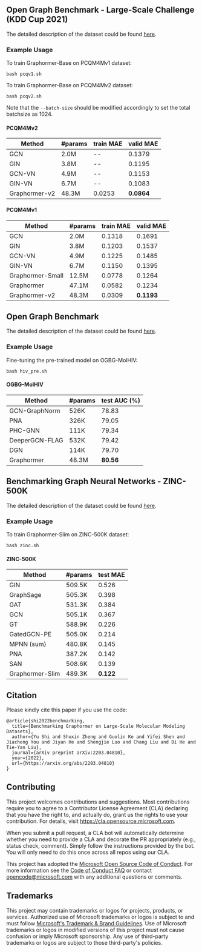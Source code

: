 ## Open Graph Benchmark - Large-Scale Challenge (KDD Cup 2021)

The detailed description of the dataset could be found [here](https://ogb.stanford.edu/kddcup2021/).

### Example Usage
To train Graphormer-Base on PCQM4Mv1 dataset:

```bash pcqv1.sh```

To train Graphormer-Base on PCQM4Mv2 dataset:

```bash pcqv2.sh```


Note that the ```--batch-size``` should be modified accordingly to set the total batchsize as 1024.

#### PCQM4Mv2
Method        | #params | train MAE | valid MAE |
--------------|---------|-----------|-----------|
GCN          | 2.0M    | --    | 0.1379    |
GIN          | 3.8M    | --    | 0.1195    |
GCN-VN          | 4.9M    | --    | 0.1153    |
GIN-VN          | 6.7M    | --    | 0.1083    |
Graphormer-v2   | 48.3M   | 0.0253    | **0.0864**    |

#### PCQM4Mv1
Method        | #params | train MAE | valid MAE |
--------------|---------|-----------|-----------|
GCN          | 2.0M    | 0.1318    | 0.1691    |
GIN          | 3.8M    | 0.1203    | 0.1537    |
GCN-VN          | 4.9M    | 0.1225    | 0.1485    |
GIN-VN          | 6.7M    | 0.1150    | 0.1395    |
Graphormer-Small| 12.5M   | 0.0778    | 0.1264    |
Graphormer   | 47.1M   | 0.0582    | 0.1234    |
Graphormer-v2   | 48.3M   | 0.0309    | **0.1193**    |

## Open Graph Benchmark

The detailed description of the dataset could be found [here](https://ogb.stanford.edu/).

### Example Usage

Fine-tuning the pre-trained model on OGBG-MolHIV:

```
bash hiv_pre.sh
```

#### OGBG-MolHIV
Method        | #params | test AUC (%)|
--------------|---------|------------|
GCN-GraphNorm          | 526K    | 78.83      |
PNA          | 326K    | 79.05      |
PHC-GNN          | 111K    | 79.34      |
DeeperGCN-FLAG          | 532K    | 79.42      |
DGN          | 114K    | 79.70      |
Graphormer   | 48.3M   | **80.56**      |

## Benchmarking Graph Neural Networks - ZINC-500K


The detailed description of the dataset could be found [here](https://github.com/graphdeeplearning/benchmarking-gnns).

### Example Usage

To train Graphormer-Slim on ZINC-500K dataset:

```bash zinc.sh```

#### ZINC-500K
Method        | #params | test MAE   |
--------------|---------|------------|
GIN          | 509.5K  | 0.526     |
GraphSage          | 505.3K  | 0.398      |
GAT          | 531.3K  | 0.384      |
GCN          | 505.1K  | 0.367      |
GT          | 588.9K  | 0.226      |
GatedGCN-PE          | 505.0K  | 0.214      |
MPNN (sum)          | 480.8K  | 0.145      |
PNA          | 387.2K  | 0.142      |
SAN          | 508.6K  | 0.139      |
Graphormer-Slim   | 489.3K  | **0.122**      |



## Citation
Please kindly cite this paper if you use the code:
```
@article{shi2022benchmarking,
  title={Benchmarking Graphormer on Large-Scale Molecular Modeling Datasets},
  author={Yu Shi and Shuxin Zheng and Guolin Ke and Yifei Shen and Jiacheng You and Jiyan He and Shengjie Luo and Chang Liu and Di He and Tie-Yan Liu},
  journal={arXiv preprint arXiv:2203.04810},
  year={2022},
  url={https://arxiv.org/abs/2203.04810}
}
```


## Contributing

This project welcomes contributions and suggestions.  Most contributions require you to agree to a
Contributor License Agreement (CLA) declaring that you have the right to, and actually do, grant us
the rights to use your contribution. For details, visit https://cla.opensource.microsoft.com.

When you submit a pull request, a CLA bot will automatically determine whether you need to provide
a CLA and decorate the PR appropriately (e.g., status check, comment). Simply follow the instructions
provided by the bot. You will only need to do this once across all repos using our CLA.

This project has adopted the [Microsoft Open Source Code of Conduct](https://opensource.microsoft.com/codeofconduct/).
For more information see the [Code of Conduct FAQ](https://opensource.microsoft.com/codeofconduct/faq/) or
contact [opencode@microsoft.com](mailto:opencode@microsoft.com) with any additional questions or comments.

## Trademarks

This project may contain trademarks or logos for projects, products, or services. Authorized use of Microsoft 
trademarks or logos is subject to and must follow 
[Microsoft's Trademark & Brand Guidelines](https://www.microsoft.com/en-us/legal/intellectualproperty/trademarks/usage/general).
Use of Microsoft trademarks or logos in modified versions of this project must not cause confusion or imply Microsoft sponsorship.
Any use of third-party trademarks or logos are subject to those third-party's policies.

